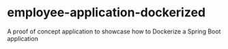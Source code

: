 # employee-application-dockerized
A proof of concept application to showcase how to Dockerize a Spring Boot application
